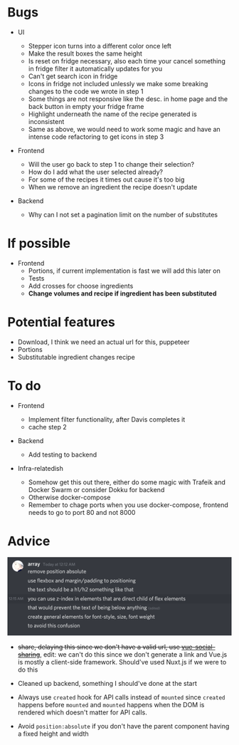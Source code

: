 # Bugs

- UI

  - Stepper icon turns into a different color once left
  - Make the result boxes the same height
  - Is reset on fridge necessary, also each time your cancel something in fridge filter it automatically updates for you
  - Can't get search icon in fridge
  - Icons in fridge not included unlessly we make some breaking changes to the code we wrote in step 1
  - Some things are not responsive like the desc. in home page and the back button in empty your fridge frame
  - Highlight underneath the name of the recipe generated is inconsistent
  - Same as above, we would need to work some magic and have an intense code refactoring to get icons in step 3

- Frontend

  - Will the user go back to step 1 to change their selection?
  - How do I add what the user selected already?
  - For some of the recipes it times out cause it's too big
  - When we remove an ingredient the recipe doesn't update

- Backend
  - Why can I not set a pagination limit on the number of substitutes

# If possible

- Frontend
  - Portions, if current implementation is fast we will add this later on
  - Tests
  - Add crosses for choose ingredients
  - **Change volumes and recipe if ingredient has been substituted**

# Potential features

- Download, I think we need an actual url for this, puppeteer
- Portions
- Substitutable ingredient changes recipe

# To do

- Frontend

  - Implement filter functionality, after Davis completes it
  - cache step 2

- Backend

  - Add testing to backend

- Infra-relatedish
  - Somehow get this out there, either do some magic with Trafeik and Docker Swarm or consider Dokku for backend
  - Otherwise docker-compose
  - Remember to chage ports when you use docker-compose, frontend needs to go to port 80 and not 8000

# Advice

![](res/2021-04-22-10-53-53.png)

- ~~share, delaying this since we don't have a valid url, use [vue-social-sharing](!https://github.com/nicolasbeauvais/vue-social-sharing)~~, edit: we can't do this since we don't generate a link and Vue.js is mostly a client-side framework. Should've used Nuxt.js if we were to do this

- Cleaned up backend, something I should've done at the start

- Always use `created` hook for API calls instead of `mounted` since `created` happens before `mounted` and `mounted` happens when the DOM is rendered which doesn't matter for API calls.

- Avoid `position:absolute` if you don't have the parent component having a fixed height and width
